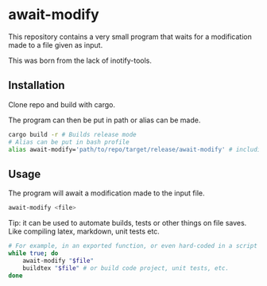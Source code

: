 # await-modify

This repository contains a very small program that waits for a modification made to a file given as input.

This was born from the lack of inotify-tools.

## Installation

Clone repo and build with cargo.

The program can then be put in path or alias can be made.

```sh
cargo build -r # Builds release mode
# Alias can be put in bash profile
alias await-modify='path/to/repo/target/release/await-modify' # including .exe if windows
```

## Usage

The program will await a modification made to the input file.

```sh
await-modify <file>
```

Tip: it can be used to automate builds, tests or other things on file saves. Like compiling latex, markdown, unit tests etc.

```sh
# For example, in an exported function, or even hard-coded in a script file.
while true; do
    await-modify "$file"
    buildtex "$file" # or build code project, unit tests, etc.
done
```
